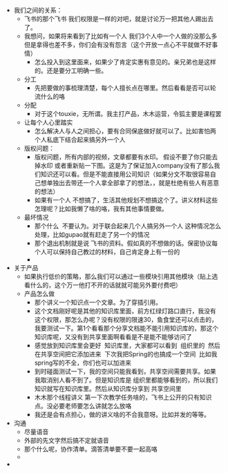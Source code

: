 - 我们之间的关系：
	- 飞书的那个飞书 我们权限是一样的对吧，就是讨论万一把其他人踢出去了。
	- 我想问，如果将来看到了比如有一个人 我们3个人中一个人做的没那么多但是拿得也差不多，你们会有没有怨言（这个开放一点心不平就做不好事情）
		- 怎么投入到这里面来，如果少了肯定实惠有意见的。亲兄弟也是这样的。还是要分工明确一些。
	- 分工
		- 先把要做的事梳理清楚，每个人擅长点在哪里。然后看看是否可以轮流什么的咯
	- 分配
		- 对于这个touxie，无所谓。我主打产品，木木运营，令狐主要是课程罢
	- 让每个人心里踏实
		- 怎么解决人与人之间担心，要有合同保底做好就可以了。比如害怕两个人私底下结合起来搞另外一个人
	- 版权问题：
		- 版权问题，所有内部的视频，文章都要有水印。 假设不要了你只能去掉水印 或者重新贴一下图。这是为了保证加入company没有了那么我们知识还可以看。但是不能直接用公司知识（如果分文不取很容易自己想单独出去带还一个人拿全部拿了的想法，，就是杜绝有些人有恶意的想法）
		- 如果有一个人 不想搞了，生活其他规划不想搞这个了。讲义材料这些怎理呢？比如我懒了啥的咯，我有其他事情要做。
	- 最坏情况
		- 那个什么  不要认为。对于联合起来几个人搞另外一个人 这种情况怎么处理，比如gupao就有赶走了另一个的情况
		- 那个退出机制就是说  飞书的资料。假如真的不想做的话。保密协议每个人可以保持自己教过的材料，自己肯定身上有一份的
		-
- 关于产品
	- 如果执行低价的策略，那么我们可以通过一些模块引用其他模块（贴上选看什么的，这个万一他打不开的话就就可能另外要付费吧）
	- 产品怎么做
		- 那个讲义一个知识点一个文章。为了穿插引用。
		- 这个文档刚好呢是其他的知识库里面，前方红绿灯路口直行，我没有这个权限，那怎么办呢？没有权限的限速30，鱼食堂还可以点击的，我要测试一下。第1个看看那个分享文档能不能引用知识库的，那这个知识库呢，又没有到共享里面啊看看是不是能不能够访问了
		- 感觉放到知识库里会更好  知识库里，大家都可以看到  组织里的  然后在共享空间把它添加进来  下次我把Spring的也搞成一个空间  比如我spring写的不全，你们也可以加进来
		- 到时碰面测试一下，我的空间只能我看到，共享空间需要共享。如果我取消别人看不到了。但是知识库是 组织里都能够看到的，所以我们知识就写在知识库里。然后从知识库分享到 共享空间里
		- 木木那个线程讲义 第一下次教学任务啥的，飞书上公开的只有知识点。没必要老师要怎么讲就怎么放咯
		- 我还是会有点担心，做的讲义啥的不合我意呀。比如并发的等等。
- 沟通
	- 尽量语音
	- 外部的先文字然后搞不定就语音
	- 那个什么呢，协作清单。滴答清单要不要一起高咯
	-
-